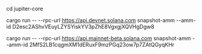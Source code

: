 cd jupiter-core

cargo run -- --rpc-url https://api.devnet.solana.com snapshot-amm --amm-id D2esc2AShvVEuyLZYSYiskYV3pZhE8VgxgjXQVHgDgw8

cargo run -- --rpc-url https://api.mainnet-beta.solana.com snapshot-amm --amm-id 2MfS2LB1cqgmXM1dERuxF9mzPGq23ow7p7ZAtQGyqKHr
